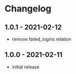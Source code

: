 # Changelog

## 1.0.1 - 2021-02-12

- remove failed_logins relation

## 1.0.0 - 2021-02-11

- initial release
